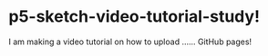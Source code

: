 # p5-sketch-video-tutorial-study!
I am making a video tutorial on how to upload ...... GitHub pages!

